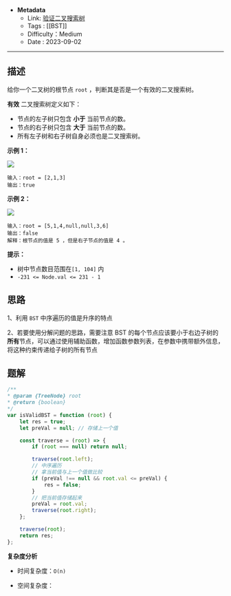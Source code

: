 - **Metadata**
	- Link: [验证二叉搜索树](https://leetcode.cn/problems/validate-binary-search-tree/description/ "https://leetcode.cn/problems/validate-binary-search-tree/description/")
	- Tags : [[BST]]
	- Difficulty：Medium
	- Date : 2023-09-02
---
## 描述

给你一个二叉树的根节点 `root` ，判断其是否是一个有效的二叉搜索树。

**有效** 二叉搜索树定义如下：

- 节点的左子树只包含 **小于** 当前节点的数。
- 节点的右子树只包含 **大于** 当前节点的数。
- 所有左子树和右子树自身必须也是二叉搜索树。

**示例 1：**

![](https://assets.leetcode.com/uploads/2020/12/01/tree1.jpg)

```
输入：root = [2,1,3]
输出：true
```

**示例 2：**

![](https://assets.leetcode.com/uploads/2020/12/01/tree2.jpg)

```
输入：root = [5,1,4,null,null,3,6]
输出：false
解释：根节点的值是 5 ，但是右子节点的值是 4 。
```

**提示：**

- 树中节点数目范围在`[1, 104]` 内
- `-231 <= Node.val <= 231 - 1`

## 思路

1、利用 `BST` 中序遍历的值是升序的特点

2、若要使用分解问题的思路，需要注意 BST 的每个节点应该要小于右边子树的**所有**节点，可以通过使用辅助函数，增加函数参数列表，在参数中携带额外信息，将这种约束传递给子树的所有节点

## 题解

```js
/**
* @param {TreeNode} root
* @return {boolean}
*/
var isValidBST = function (root) {
    let res = true;
    let preVal = null; // 存储上一个值

    const traverse = (root) => {
        if (root === null) return null;

        traverse(root.left);
        // 中序遍历
        // 拿当前值与上一个值做比较
        if (preVal !== null && root.val <= preVal) {
            res = false;
        }
        // 把当前值存储起来
        preVal = root.val;
        traverse(root.right);
    };

    traverse(root);
    return res;
};
```

**复杂度分析**

- 时间复杂度：`O(n)`

- 空间复杂度：